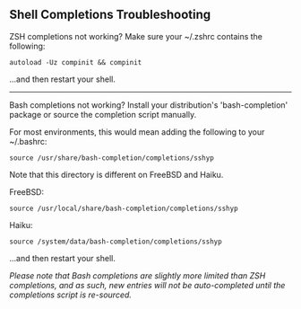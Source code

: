 ## Shell Completions Troubleshooting
ZSH completions not working? Make sure your ~/.zshrc contains the following:
```
autoload -Uz compinit && compinit
```
...and then restart your shell.
***
Bash completions not working? Install your distribution's 'bash-completion' package or source the completion script manually.

For most environments, this would mean adding the following to your ~/.bashrc:
```
source /usr/share/bash-completion/completions/sshyp
```
Note that this directory is different on FreeBSD and Haiku.

FreeBSD:
```
source /usr/local/share/bash-completion/completions/sshyp
```
Haiku:
```
source /system/data/bash-completion/completions/sshyp
```
...and then restart your shell.

*Please note that Bash completions are slightly more limited than ZSH completions, and as such, new entries will not be auto-completed until the completions script is re-sourced.*
